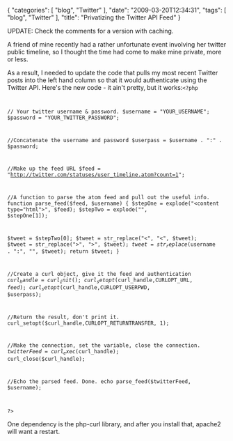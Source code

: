 {
    "categories": [
        "blog", 
        "Twitter"
    ], 
    "date": "2009-03-20T12:34:31", 
    "tags": [
        "blog", 
        "Twitter"
    ], 
    "title": "Privatizing the Twitter API Feed"
}

UPDATE: Check the comments for a version with caching.

A friend of mine recently had a rather unfortunate event involving her twitter public timeline, so I thought the time had come to make mine private, more or less.

As a result, I needed to update the code that pulls my most recent Twitter posts into the left hand column so that it would authenticate using the Twitter API. Here's the new code - it ain't pretty, but it works:<code lang="php"><?php

// Your twitter username & password.
$username = "YOUR_USERNAME";
$password = "YOUR_TWITTER_PASSWORD";

//Concatenate the username and password
$userpass = $username . ":" . $password;

//Make up the feed URL
$feed = "http://twitter.com/statuses/user_timeline.atom?count=1";

//A function to parse the atom feed and pull out the useful info.
function parse_feed($feed, $username) {
  $stepOne = explode("<content type=\"html\">", $feed);
  $stepTwo = explode("</content>", $stepOne[1]);

  $tweet = $stepTwo[0];
  $tweet = str_replace("&lt;", "<", $tweet);
  $tweet = str_replace("&gt;", ">", $tweet);
  $tweet = str_replace($username . ":", "", $tweet); 
  return $tweet;
}

//Create a curl object, give it the feed and authentication
$curl_handle=curl_init();
curl_setopt($curl_handle,CURLOPT_URL, $feed);
curl_setopt($curl_handle,CURLOPT_USERPWD, $userpass);

//Return the result, don't print it.
curl_setopt($curl_handle,CURLOPT_RETURNTRANSFER, 1); 

//Make the connection, set the variable, close the connection.
$twitterFeed = curl_exec($curl_handle);
curl_close($curl_handle);

//Echo the parsed feed. Done.
echo parse_feed($twitterFeed, $username);

?></code>


One dependency is the php-curl library, and after you install that, apache2 will want a restart. 
